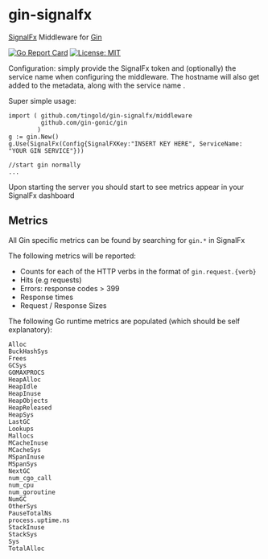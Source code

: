 # gin-signalfx
[SignalFx](https://signalfx.com/) Middleware for [Gin](https://gin-gonic.github.io/gin/)

[![Go Report Card](https://goreportcard.com/badge/github.com/tingold/gin-signalfx)](https://goreportcard.com/report/github.com/tingold/gin-signalfx)
[![License: MIT](https://img.shields.io/badge/License-MIT-yellow.svg)](https://opensource.org/licenses/MIT)

Configuration: simply provide the SignalFx token and (optionally) the service name when configuring the middleware.  The hostname will also get added to the metadata, along with the service name .


Super simple usage: 
```	
import ( github.com/tingold/gin-signalfx/middleware
         github.com/gin-gonic/gin
        )
g := gin.New()
g.Use(SignalFx(Config{SignalFXKey:"INSERT KEY HERE", ServiceName: "YOUR GIN SERVICE"}))

//start gin normally
...
```
Upon starting the server you should start to see metrics appear in your SignalFx dashboard

## Metrics 

All Gin specific metrics can be found by searching for `gin.*` in SignalFx

The following metrics will be reported:

- Counts for each of the HTTP verbs in the format of `gin.request.{verb}`
- Hits (e.g requests)
- Errors: response codes > 399
- Response times
- Request / Response Sizes

The following Go runtime metrics are populated (which should be self explanatory):
``` 
Alloc
BuckHashSys
Frees
GCSys
GOMAXPROCS
HeapAlloc
HeapIdle
HeapInuse
HeapObjects
HeapReleased
HeapSys
LastGC
Lookups
Mallocs
MCacheInuse
MCacheSys
MSpanInuse
MSpanSys
NextGC
num_cgo_call
num_cpu
num_goroutine
NumGC
OtherSys
PauseTotalNs
process.uptime.ns
StackInuse
StackSys
Sys
TotalAlloc 
```
